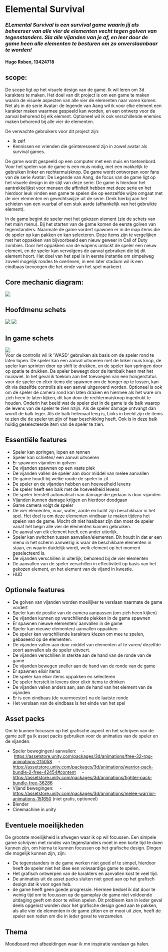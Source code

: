 # Elemental Survival
### _ELemental Survival is een survival game waarin jij als beheerser van alle vier de elementen vecht tegen golven van tegenstanders. Sla alle vijanden van je af, en leer door de game heen alle elementen te besturen om zo onverslaanbaar te worden!_

#### Hugo Roben, 13424718

## scope:
De scope ligt op het visuele design van de game. Ik wil leren om 3d karakters te maken. Het doel van dit project is om een game te maken waarin de visuele aspecten van alle vier de elementen naar voren komen. Net als in de serie Avatar: de legende van Aang wil ik voor elke element een karakter maken waarmee gespeeld kan worden, en een ontwerp voor de aanval behorend bij elk element. Optioneel wil ik ook verschillende enemies maken behorend bij alle vier de elementen.  

De verwachte gebruikers voor dit project zijn: 
- Ik zelf
- Kennissen en vrienden die geïnteresseerd zijn in zowel avatar als survival games.

De game wordt gespeeld op een computer met een muis en toetsenbord. Voor het spelen van de game is een muis nodig, met een makkelijk te gebruiken linker en rechtermuisknop.
De game wordt ontworpen voor fans van de serie Avatar: De Legende van Aang, de focus van de game ligt op het visuele design in de stijl van deze serie. De game is hierdoor het aantrekkelijkst voor mensen die affiniteit hebben met deze serie en het hierdoor leuk vinden een game te spelen die op eenzelfde wijze omgaat met de vier elementen en gevechtswijze uit de serie. Denk hierbij aan het schieten van een vuurbal of een stuk aarde (afhankelijk van het gebruikte element).

In de game begint de speler met het gekozen element (zie de schets van het main menu). Bij het starten van de game komen de eerste golven van tegenstanders. Naarmate de game vordert spawnen er in de map items die de speler op kan pakken en kan selecteren. Deze items zijn te vergelijken met het oppakken van bijvoorbeeld een nieuw geweer in Call of Duty zombies. Door het oppakken van de wapens unlockt de speler een nieuw element, en de speler kan vervolgens de aanval gebruiken die bij dit element hoort. Het doel van het spel is in eerste instantie om simpelweg zoveel mogelijk rondes te overleven, in een later stadium wil ik een eindbaas toevoegen die het einde van het spel markeert.

## Core mechanic diagram:

![](core_mechanic_diagram.png)

## Hoofdmenu schets
![](main_menu_fire.png) ![](main_menu_air.png)

## In game schets
![](InGameSchets.png)\
Voor de controlls wil ik 'WASD' gebruiken als basis om de speler rond te laten lopen. De speler kan een aanval uitvoeren met de linker muis knop, de speler kan sprinten door op shift te drukken, 
en de speler kan springen door op spatie te drukken. De speler beweegt door de itembalk heen met het muiswiel. In het geval ik toekom aan het toevoegen van een hongerstatus voor de speler en elixir items die spawnen om de honger op te lossen, kan dit via dezelfde controlls als een aanval uitgevoerd worden. Optioneel is ook om de speler de camera rond kan laten draaien en hiermee als het ware om zich heen te laten kijken, dit kan door de rechtermuisknop ingedrukt te houden. 
Onderin het beeld wat de speler ziet in de game is de balk waarop de levens van de speler te zien nzijn. Als de speler damage ontvangt dan wordt de balk leger. Als de balk helemaal leeg is, Links in beeld zijn de items te zien die de speler tot zijn of haar beschikking heeft. Ook is in deze balk huidig geselecteerde item van de speler te zien.

## Essentiële features
- Speler kan springen, lopen en rennen
- Speler kan schieten/ een aanval uitvoeren
- Er spawnen vijanden in golven
- De vijanden spawnen op een vaste plek
- De vijanden vallen de speler aan door middel van melee aanvallen
- De game houdt bij welke ronde de speler in zit
- De speler en de vijanden hebben een hoeveelheid levens
- De speler heeft een balk met de hoeveelheid levens
- De speler herstelt automatisch van damage die gedaan is door vijanden
- Vijanden kunnen damage krijgen en hierdoor doodgaan
- Game camera volgt de speler
- De vier elementen, vuur, water, aarde en lucht zijn beschikbaar in het spel. Het doel is om deze elementen vindbaar te maken tijdens het spelen van de game. Mocht dit niet haalbaar zijn dan moet de speler vanaf het begin alle vier de elementen kunnen gebruiken. 
- De aanval van elk element heeft een ander uiterlijk. 
- Speler kan switchen tussen aanvallen/elementen. Dit houdt in dat er een menu in het scherm aanwezig is waar de beschikbare elementen in staan, en waarin duidelijk wordt, welk element op het moment geselecteerd is.
- De vijanden verschillen in uiterlijk, behorend bij de vier elementen
- De aanvallen van de speler verschillen in effectiviteit op basis van het gekozen element, en het element van de vijand in kwestie. 
- HUD
## Optionele features
- De golven van vijanden worden moeilijker te verslaan naarmate de game vordert
- Speler kan de positie van de camera aanpassen (om zich heen kijken)
- De vijanden kunnen op verschillende plekken in de game spawnen
- Er spawnen nieuwe elementen/ aanvallen in de game
- Speler kan nieuwe elementen/ aanvallen oppakken
- De speler kan verschillende karakters kiezen om mee te spelen, gebaseerd op de elementen. 
- De vijanden vallen aan door middel van elementen af te vuren/ dezelfde soort aanvallen als de speler uitvoert.
- De vijanden verschillen in sterkte aan de hand van de ronde van de game
- De vijanden bewegen sneller aan de hand van de ronde van de game 
- Er spawnen elixir items
- De speler kan elixir items oppakken en selecteren
- De speler herstelt in levens door elixir items te drinken
- De vijanden vallen anders aan, aan de hand van het element van de vijanden
- Er is een eindbaas (de vuurmeester) na de laatste ronde
- Het verslaan van de eindbaas is het einde van het spel

## Asset packs
Om te kunnen focussen op het grafische aspect en het schrijven van de game zelf ga ik asset packs gebruiken voor de animaties van de speler en de vijanden.
- Speler bewegingen/ aanvallen: 
    -  https://assetstore.unity.com/packages/3d/animations/free-32-rpg-animations-215058
    - https://assetstore.unity.com/packages/3d/animations/warrior-pack-bundle-2-free-42454#content
    - https://assetstore.unity.com/packages/3d/animations/fighter-pack-bundle-free-36286
- Vijand bewegingen:
    - https://assetstore.unity.com/packages/3d/animations/melee-warrior-animations-151650 (niet gratis, optioneel)
- Blender
- Cinemachine in unity

## Eventuele moeilijkheden
De grootste moeilijkheid is afwegen waar ik op wil focussen. Een simpele game schrijven met rondes van tegenstanders moet in een korte tijd te doen kunnen zijn, om hierna te kunnen focussen op het grafische design. Dingen die mogelijk kunnen zijn, zijn:
- De tegenstanders in de game werken niet goed of te simpel, hierdoor heeft de speler niet het idee een volwaardige game te spelen.
- Het grafisch ontwerpen van de karakters en aanvallen kost te veel tijd.
- De animaties uit de asset packs sluiten niet goed aan op het grafisch design dat ik voor ogen heb.
- de game heeft geen goede progressie. Hiermee bedoel ik dat door te weinig tijd om te focussen op de gameplay de game niet voldoende uitdaging geeft om door te willen spelen. Dit probleem kan in ieder geval deels opgelost worden door het grafische design goed aan te pakken, als alle vier de elementen in de game zitten en er mooi uit zien, heeft de speler een reden om die in ieder geval te verzamelen. 

## Thema
Moodboard met afbeeldingen waar ik mn inspiratie vandaan ga halen. 














